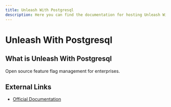 ```yaml
---
title: Unleash With Postgresql
description: Here you can find the documentation for hosting Unleash With Postgresql with Coolify.
---
```


# Unleash With Postgresql

## What is Unleash With Postgresql

Open source feature flag management for enterprises.

## External Links

- [Official Documentation](https://docs.getunleash.io?utm_source=coolify.io)
